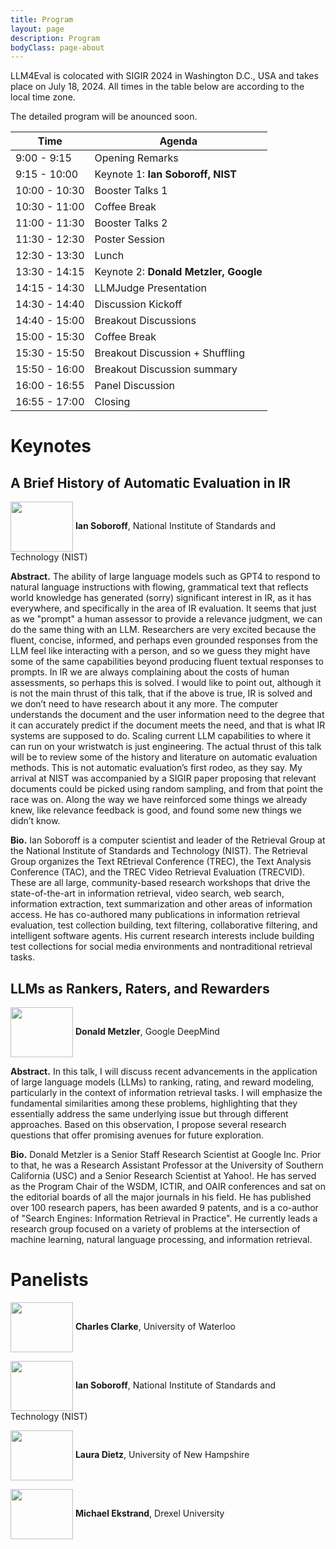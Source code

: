 ```yaml
---
title: Program
layout: page
description: Program
bodyClass: page-about
---
```


LLM4Eval is colocated with SIGIR 2024 in Washington D.C., USA and takes place on July 18, 2024. All times in the table below are according to the local time zone.

The detailed program will be anounced soon.

| Time          | Agenda                            |
| ------------- | --------------------------------- |
| 9:00 - 9:15   | Opening Remarks                   |
| 9:15 - 10:00  | Keynote 1: __Ian Soboroff, NIST__ |
| 10:00 - 10:30 | Booster Talks 1                  |
| 10:30 - 11:00 | Coffee Break                      |
| 11:00 - 11:30 | Booster Talks 2                  |
| 11:30 - 12:30 | Poster Session                    |
| 12:30 - 13:30 | Lunch                             |
| 13:30 - 14:15 | Keynote 2: __Donald Metzler, Google__ |
| 14:15 - 14:30 | LLMJudge Presentation             |
| 14:30 - 14:40 | Discussion Kickoff                |
| 14:40 - 15:00 | Breakout Discussions              |
| 15:00 - 15:30 | Coffee Break                      |
| 15:30 - 15:50 | Breakout Discussion + Shuffling   |
| 15:50 - 16:00 | Breakout Discussion summary       |
| 16:00 - 16:55 | Panel Discussion                  |
| 16:55 - 17:00 | Closing                           |

# Keynotes

## A Brief History of Automatic Evaluation in IR

<img style="vertical-align:middle" width="100px" height="80px" src="../images/team/Ian.jpg"/> __Ian Soboroff__, National Institute of Standards and Technology (NIST)

__Abstract.__ The ability of large language models such as GPT4 to respond to natural language instructions with flowing, grammatical text that reflects world knowledge has generated (sorry) significant interest in IR, as it has everywhere, and specifically in the area of IR evaluation. It seems that just as we "prompt" a human assessor to provide a relevance judgment, we can do the same thing with an LLM. Researchers are very excited because the fluent, concise, informed, and perhaps even grounded responses from the LLM feel like interacting with a person, and so we guess they might have some of the same capabilities beyond producing fluent textual responses to prompts. In IR we are always complaining about the costs of human assessments, so perhaps this is solved.
I would like to point out, although it is not the main thrust of this talk, that if the above is true, IR is solved and we don’t need to have research about it any more. The computer understands the document and the user information need to the degree that it can accurately predict if the document meets the need, and that is what IR systems are supposed to do. Scaling current LLM capabilities to where it can run on your wristwatch is just engineering.
The actual thrust of this talk will be to review some of the history and literature on automatic evaluation methods. This is not automatic evaluation’s first rodeo, as they say. My arrival at NIST was accompanied by a SIGIR paper proposing that relevant documents could be picked using random sampling, and from that point the race was on. Along the way we have reinforced some things we already knew, like relevance feedback is good, and found some new things we didn’t know.

__Bio.__ Ian Soboroff is a computer scientist and leader of the Retrieval Group at the National Institute of Standards and Technology (NIST). The Retrieval Group organizes the Text REtrieval Conference (TREC), the Text Analysis Conference (TAC), and the TREC Video Retrieval Evaluation (TRECVID). These are all large, community-based research workshops that drive the state-of-the-art in information retrieval, video search, web search, information extraction, text summarization and other areas of information access. He has co-authored many publications in information retrieval evaluation, test collection building, text filtering, collaborative filtering, and intelligent software agents. His current research interests include building test collections for social media environments and nontraditional retrieval tasks.

## LLMs as Rankers, Raters, and Rewarders

<img style="vertical-align:middle" width="100px" height="80px" src="../images/team/don1.png"/> __Donald Metzler__, Google DeepMind

__Abstract.__ In this talk, I will discuss recent advancements in the application of large language models (LLMs) to ranking, rating, and reward modeling, particularly in the context of information retrieval tasks. I will emphasize the fundamental similarities among these problems, highlighting that they essentially address the same underlying issue but through different approaches. Based on this observation, I propose several research questions that offer promising avenues for future exploration.

__Bio.__ Donald Metzler is a Senior Staff Research Scientist at Google Inc. Prior to that, he was a Research Assistant Professor at the University of Southern California (USC) and a Senior Research Scientist at Yahoo!. He has served as the Program Chair of the WSDM, ICTIR, and OAIR conferences and sat on the editorial boards of all the major journals in his field. He has published over 100 research papers, has been awarded 9 patents, and is a co-author of "Search Engines: Information Retrieval in Practice". He currently leads a research group focused on a variety of problems at the intersection of machine learning, natural language processing, and information retrieval.

# Panelists

<img style="vertical-align:middle" width="100px" height="80px" src="../images/team/charles.jpg"/> __Charles Clarke__, University of Waterloo

<img style="vertical-align:middle" width="100px" height="80px" src="../images/team/Ian.jpg"/> __Ian Soboroff__, National Institute of Standards and Technology (NIST)

<img style="vertical-align:middle" width="100px" height="80px" src="../images/team/lauradietz.jpg"/> __Laura Dietz__, University of New Hampshire

<img style="vertical-align:middle" width="100px" height="80px" src="../images/team/ekstrand.jpg"/> __Michael Ekstrand__, Drexel University